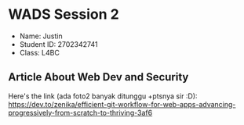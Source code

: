# WADS Session 2

- Name: Justin
- Student ID: 2702342741
- Class: L4BC

## Article About Web Dev and Security
Here's the link (ada foto2 banyak ditunggu +ptsnya sir :D):
https://dev.to/zenika/efficient-git-workflow-for-web-apps-advancing-progressively-from-scratch-to-thriving-3af6
